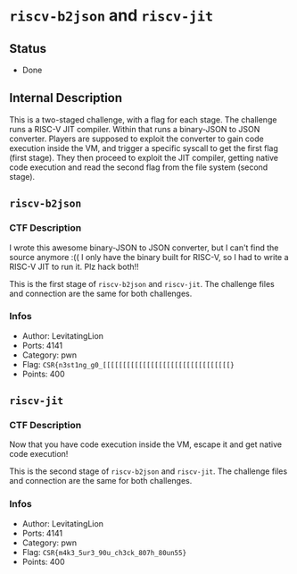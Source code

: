 # `riscv-b2json` and `riscv-jit`

## Status

- Done

## Internal Description

This is a two-staged challenge, with a flag for each stage. The challenge runs a RISC-V JIT
compiler. Within that runs a binary-JSON to JSON converter. Players are supposed to exploit the
converter to gain code execution inside the VM, and trigger a specific syscall to get the first flag
(first stage). They then proceed to exploit the JIT compiler, getting native code execution and read
the second flag from the file system (second stage).

## `riscv-b2json`

### CTF Description

I wrote this awesome binary-JSON to JSON converter, but I can't find the source anymore :(( I only
have the binary built for RISC-V, so I had to write a RISC-V JIT to run it. Plz hack both!!

This is the first stage of `riscv-b2json` and `riscv-jit`. The challenge files and connection are
the same for both challenges.

### Infos

- Author: LevitatingLion
- Ports: 4141
- Category: pwn
- Flag: `CSR{n3st1ng_g0_[[[[[[[[[[[[[[[[[[[[[[[[[[[[[[[[}`
- Points: 400

## `riscv-jit`

### CTF Description

Now that you have code execution inside the VM, escape it and get native code execution!

This is the second stage of `riscv-b2json` and `riscv-jit`. The challenge files and connection are
the same for both challenges.

### Infos

- Author: LevitatingLion
- Ports: 4141
- Category: pwn
- Flag: `CSR{m4k3_5ur3_90u_ch3ck_807h_80un55}`
- Points: 400
